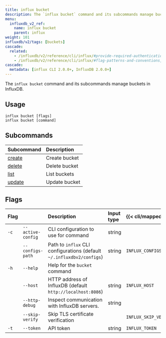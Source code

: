 ```yaml
---
title: influx bucket
description: The `influx bucket` command and its subcommands manage buckets in InfluxDB.
menu:
  influxdb_v2_ref:
    name: influx bucket
    parent: influx
weight: 101
influxdb/v2/tags: [buckets]
cascade:
  related:
    - /influxdb/v2/reference/cli/influx/#provide-required-authentication-credentials, influx CLI—Provide required authentication credentials
    - /influxdb/v2/reference/cli/influx/#flag-patterns-and-conventions, influx CLI—Flag patterns and conventions
cascade:
  metadata: [influx CLI 2.0.0+, InfluxDB 2.0.0+]
---
```


The `influx bucket` command and its subcommands manage buckets in InfluxDB.

## Usage
```
influx bucket [flags]
influx bucket [command]
```

## Subcommands
| Subcommand                                                  | Description   |
|:----------                                                  |:-----------   |
| [create](/influxdb/v2/reference/cli/influx/bucket/create) | Create bucket |
| [delete](/influxdb/v2/reference/cli/influx/bucket/delete) | Delete bucket |
| [list](/influxdb/v2/reference/cli/influx/bucket/list)     | List buckets  |
| [update](/influxdb/v2/reference/cli/influx/bucket/update) | Update bucket |

## Flags
| Flag |                   | Description                                                           | Input type | {{< cli/mapped >}}    |
|:-----|:------------------|:----------------------------------------------------------------------|:-----------|:----------------------|
| `-c` | `--active-config` | CLI configuration to use for command                                  | string     |                       |
|      | `--configs-path`  | Path to `influx` CLI configurations (default `~/.influxdbv2/configs`) | string     | `INFLUX_CONFIGS_PATH` |
| `-h` | `--help`          | Help for the `bucket` command                                         |            |                       |
|      | `--host`          | HTTP address of InfluxDB (default `http://localhost:8086`)            | string     | `INFLUX_HOST`         |
|      | `--http-debug`    | Inspect communication with InfluxDB servers.                          | string     |                       |
|      | `--skip-verify`   | Skip TLS certificate verification                                     |            | `INFLUX_SKIP_VERIFY`  |
| `-t` | `--token`         | API token                                                             | string     | `INFLUX_TOKEN`        |
